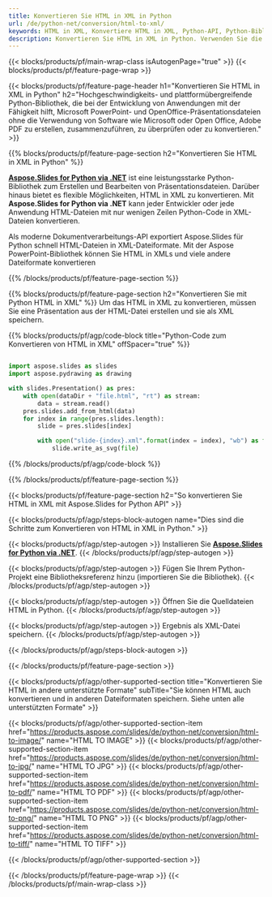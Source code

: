 ```yaml
---
title: Konvertieren Sie HTML in XML in Python
url: /de/python-net/conversion/html-to-xml/
keywords: HTML in XML, Konvertiere HTML in XML, Python-API, Python-Bibliothek, HTML, XML
description: Konvertieren Sie HTML in XML in Python. Verwenden Sie die Python-Bibliotheks-API, um HTML-Dateien in XMLs zu konvertieren
---
```


{{< blocks/products/pf/main-wrap-class isAutogenPage="true" >}}
{{< blocks/products/pf/feature-page-wrap >}}

{{< blocks/products/pf/feature-page-header h1="Konvertieren Sie HTML in XML in Python" h2="Hochgeschwindigkeits- und plattformübergreifende Python-Bibliothek, die bei der Entwicklung von Anwendungen mit der Fähigkeit hilft, Microsoft PowerPoint- und OpenOffice-Präsentationsdateien ohne die Verwendung von Software wie Microsoft oder Open Office, Adobe PDF zu erstellen, zusammenzuführen, zu überprüfen oder zu konvertieren." >}}

{{% blocks/products/pf/feature-page-section h2="Konvertieren Sie HTML in XML in Python" %}}

[**Aspose.Slides for Python via .NET**](https://products.aspose.com/slides/de/python-net/) ist eine leistungsstarke Python-Bibliothek zum Erstellen und Bearbeiten von Präsentationsdateien. Darüber hinaus bietet es flexible Möglichkeiten, HTML in XML zu konvertieren. Mit **Aspose.Slides for Python via .NET** kann jeder Entwickler oder jede Anwendung HTML-Dateien mit nur wenigen Zeilen Python-Code in XML-Dateien konvertieren.

Als moderne Dokumentverarbeitungs-API exportiert Aspose.Slides für Python schnell HTML-Dateien in XML-Dateiformate. Mit der Aspose PowerPoint-Bibliothek können Sie HTML in XMLs und viele andere Dateiformate konvertieren

{{% /blocks/products/pf/feature-page-section %}}

{{% blocks/products/pf/feature-page-section  h2="Konvertieren Sie mit Python HTML in XML" %}}
Um das HTML in XML zu konvertieren, müssen Sie eine Präsentation aus der HTML-Datei erstellen und sie als XML speichern.

{{% blocks/products/pf/agp/code-block title="Python-Code zum Konvertieren von HTML in XML" offSpacer="true" %}}

```python

import aspose.slides as slides
import aspose.pydrawing as drawing

with slides.Presentation() as pres:
    with open(dataDir + "file.html", "rt") as stream:
        data = stream.read()
    pres.slides.add_from_html(data)
    for index in range(pres.slides.length):
        slide = pres.slides[index]

        with open("slide-{index}.xml".format(index = index), "wb") as file:
            slide.write_as_svg(file)

```


{{% /blocks/products/pf/agp/code-block %}}

{{% /blocks/products/pf/feature-page-section %}}

{{< blocks/products/pf/feature-page-section  h2="So konvertieren Sie HTML in XML mit Aspose.Slides for Python API" >}}

{{< blocks/products/pf/agp/steps-block-autogen name="Dies sind die Schritte zum Konvertieren von HTML in XML in Python." >}}

{{< blocks/products/pf/agp/step-autogen >}}
Installieren Sie [**Aspose.Slides for Python via .NET**](https://products.aspose.com/slides/de/python-net/).
{{< /blocks/products/pf/agp/step-autogen >}}

{{< blocks/products/pf/agp/step-autogen >}}
Fügen Sie Ihrem Python-Projekt eine Bibliotheksreferenz hinzu (importieren Sie die Bibliothek).
{{< /blocks/products/pf/agp/step-autogen >}}

{{< blocks/products/pf/agp/step-autogen >}}
Öffnen Sie die Quelldateien HTML in Python.
{{< /blocks/products/pf/agp/step-autogen >}}

{{< blocks/products/pf/agp/step-autogen >}}
Ergebnis als XML-Datei speichern.
{{< /blocks/products/pf/agp/step-autogen >}}

{{< /blocks/products/pf/agp/steps-block-autogen >}}

{{< /blocks/products/pf/feature-page-section >}}

{{< blocks/products/pf/agp/other-supported-section title="Konvertieren Sie HTML in andere unterstützte Formate" subTitle="Sie können HTML auch konvertieren und in anderen Dateiformaten speichern. Siehe unten alle unterstützten Formate" >}}

{{< blocks/products/pf/agp/other-supported-section-item href="https://products.aspose.com/slides/de/python-net/conversion/html-to-image/" name="HTML TO IMAGE" >}}
{{< blocks/products/pf/agp/other-supported-section-item href="https://products.aspose.com/slides/de/python-net/conversion/html-to-jpg/" name="HTML TO JPG" >}}
{{< blocks/products/pf/agp/other-supported-section-item href="https://products.aspose.com/slides/de/python-net/conversion/html-to-pdf/" name="HTML TO PDF" >}}
{{< blocks/products/pf/agp/other-supported-section-item href="https://products.aspose.com/slides/de/python-net/conversion/html-to-png/" name="HTML TO PNG" >}}
{{< blocks/products/pf/agp/other-supported-section-item href="https://products.aspose.com/slides/de/python-net/conversion/html-to-tiff/" name="HTML TO TIFF" >}}


{{< /blocks/products/pf/agp/other-supported-section >}}

{{< /blocks/products/pf/feature-page-wrap >}}
{{< /blocks/products/pf/main-wrap-class >}}